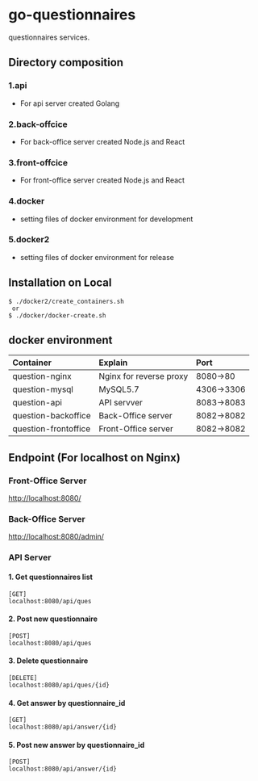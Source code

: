 # go-questionnaires
questionnaires services.


## Directory composition
### 1.api
* For api server created Golang

### 2.back-offcice
* For back-office server created Node.js and React

### 3.front-offcice
* For front-office server created Node.js and React

### 4.docker
* setting files of docker environment for development

### 5.docker2
* setting files of docker environment for release


## Installation on Local
```
$ ./docker2/create_containers.sh
 or
$ ./docker/docker-create.sh
```

## docker environment
| Container            | Explain                 | Port       |
|:---------------------|:------------------------|:-----------|
| question-nginx       | Nginx for reverse proxy | 8080->80   |
| question-mysql       | MySQL5.7                | 4306->3306 |
| question-api         | API servver             | 8083->8083 |
| question-backoffice  | Back-Office server      | 8082->8082 |
| question-frontoffice | Front-Office server     | 8082->8082 |

## Endpoint (For localhost on Nginx)
### Front-Office Server
[http://localhost:8080/](http://localhost:8080/)

### Back-Office Server
[http://localhost:8080/admin/](http://localhost:8080/admin/)

### API Server

#### 1. Get questionnaires list 
```
[GET]
localhost:8080/api/ques
```

#### 2. Post new questionnaire 
```
[POST]
localhost:8080/api/ques
```

#### 3. Delete questionnaire 
```
[DELETE]
localhost:8080/api/ques/{id}
```

#### 4. Get answer by questionnaire_id
```
[GET]
localhost:8080/api/answer/{id}
```

#### 5. Post new answer by questionnaire_id
```
[POST]
localhost:8080/api/answer/{id}
```

